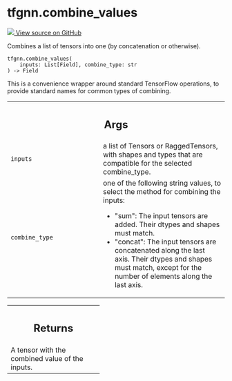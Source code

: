 # tfgnn.combine_values

<!-- Insert buttons and diff -->

<a target="_blank" href="https://github.com/tensorflow/gnn/tree/master/tensorflow_gnn/graph/graph_tensor_ops.py#L344-L378">
<img src="https://www.tensorflow.org/images/GitHub-Mark-32px.png" /> View source
on GitHub </a>

Combines a list of tensors into one (by concatenation or otherwise).

<pre class="devsite-click-to-copy prettyprint lang-py tfo-signature-link">
<code>tfgnn.combine_values(
    inputs: List[Field], combine_type: str
) -> Field
</code></pre>

<!-- Placeholder for "Used in" -->

This is a convenience wrapper around standard TensorFlow operations, to
provide standard names for common types of combining.

<!-- Tabular view -->
 <table class="responsive fixed orange">
<colgroup><col width="214px"><col></colgroup>
<tr><th colspan="2"><h2 class="add-link">Args</h2></th></tr>

<tr> <td> <code>inputs</code><a id="inputs"></a> </td> <td> a list of Tensors or
RaggedTensors, with shapes and types that are compatible for the selected
combine_type. </td> </tr><tr> <td>
<code>combine_type</code><a id="combine_type"></a> </td> <td> one of the
following string values, to select the method for combining the inputs:

  * "sum": The input tensors are added. Their dtypes and shapes must
    match.
  * "concat": The input tensors are concatenated along the last axis.
    Their dtypes and shapes must match, except for the number of elements
    along the last axis.
</td>
</tr>
</table>



<!-- Tabular view -->
 <table class="responsive fixed orange">
<colgroup><col width="214px"><col></colgroup>
<tr><th colspan="2"><h2 class="add-link">Returns</h2></th></tr>
<tr class="alt">
<td colspan="2">
A tensor with the combined value of the inputs.
</td>
</tr>

</table>

